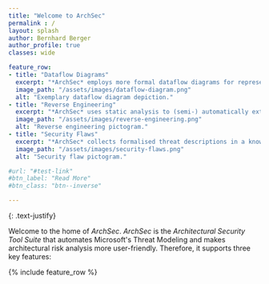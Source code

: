 ```yaml
---
title: "Welcome to ArchSec"
permalink : /
layout: splash
author: Bernhard Berger
author_profile: true
classes: wide

feature_row:
- title: "Dataflow Diagrams"
  excerpt: "*ArchSec* employs more formal dataflow diagrams for representing architectural views of software systems. The core of these extended dataflow diagrams is its extensible schema, allowing them to define new node and edge types and specify implied attributes of such types."
  image_path: "/assets/images/dataflow-diagram.png"
  alt: "Exemplary dataflow diagram depiction."
- title: "Reverse Engineering"
  excerpt: "*ArchSec* uses static analysis to (semi-) automatically extended dataflow diagrams of existing software systems, making it easier to start architectural risk analysis for existing systems. Furthermore, the extracted extended dataflow diagram reflects the actual system, and there is no gap between the planned architecture and the implemented one."
  image_path: "/assets/images/reverse-engineering.png"
  alt: "Reverse engineering pictogram."
- title: "Security Flaws"
  excerpt: "*ArchSec* collects formalised threat descriptions in a knowledge base and automatically detects these threats in extended dataflow diagrams. The knowledge base allows non-security experts to use architectural risk analysis. Still, it offers advantages for security experts since not all security experts know all aspects of security equally well."
  image_path: "/assets/images/security-flaws.png"
  alt: "Security flaw pictogram."

#url: "#test-link"
#btn_label: "Read More"
#btn_class: "btn--inverse"

---
```


{: .text-justify}

Welcome to the home of *ArchSec*. *ArchSec* is the *Architectural Security Tool
Suite* that automates Microsoft's Threat Modeling and makes architectural risk
analysis more user-friendly. Therefore, it supports three key features:

{% include feature_row %}
